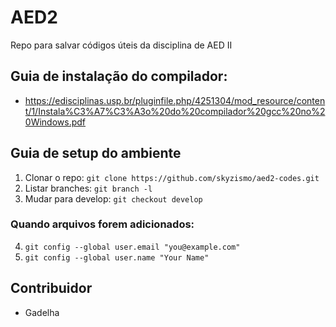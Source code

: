 # AED2

Repo para salvar códigos úteis da disciplina de AED II

## Guia de instalação do compilador:

- https://edisciplinas.usp.br/pluginfile.php/4251304/mod_resource/content/1/Instala%C3%A7%C3%A3o%20do%20compilador%20gcc%20no%20Windows.pdf

## Guia de setup do ambiente

1. Clonar o repo: `git clone https://github.com/skyzismo/aed2-codes.git`
2. Listar branches: `git branch -l`
3. Mudar para develop: `git checkout develop`

### Quando arquivos forem adicionados:

4. `git config --global user.email "you@example.com"`
5. `git config --global user.name "Your Name"`

## Contribuidor

- Gadelha